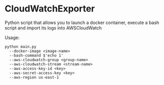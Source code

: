 # CloudWatchExporter

Python script that allows you to launch a docker container, 
execute a bash script and import its logs into AWSCloudWatch


Usage:

```
python main.py 
  --docker-image <image-name> 
  --bash-command $'echo 1' 
  --aws-cloudwatch-group <group-name>
  --aws-cloudwatch-stream <stream-name>
  --aws-access-key-id <key> 
  --aws-secret-access-key <key>
  --aws-region us-east-1
```